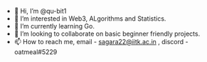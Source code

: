 - 👋 Hi, I’m @qu-bit1
- 👀 I’m interested in Web3, ALgorithms and Statistics.
- 🌱 I’m currently learning Go.
- 💞️ I’m looking to collaborate on basic beginner friendly projects.
- 📫 How to reach me, email - sagara22@iitk.ac.in , discord - oatmeal#5229

<!---
qu-bit1/qu-bit1 is a ✨ special ✨ repository because its `README.md` (this file) appears on your GitHub profile.
You can click the Preview link to take a look at your changes.
--->
